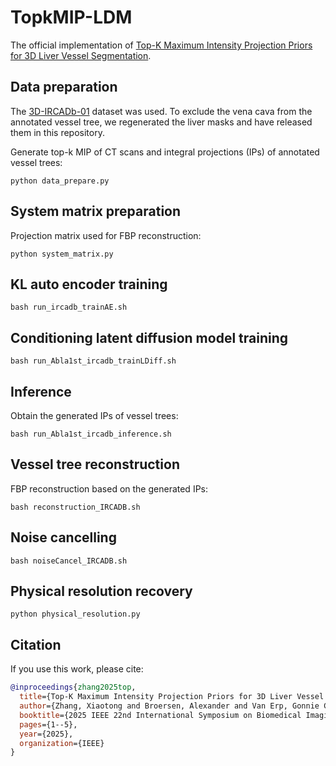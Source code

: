 # TopkMIP-LDM
The official implementation of [Top-K Maximum Intensity Projection Priors for 3D Liver Vessel Segmentation](https://arxiv.org/pdf/2503.03367v1.pdf).

## Data preparation
The [3D-IRCADb-01](https://www.ircad.fr/research/data-sets/liver-segmentation-3d-ircadb-01/) dataset was used. To exclude the vena cava from the annotated vessel tree, we regenerated the liver masks and have released them in this repository.

Generate top-k MIP of CT scans and integral projections (IPs) of annotated vessel trees:

`python data_prepare.py`

## System matrix preparation
Projection matrix used for FBP reconstruction:

`python system_matrix.py`

## KL auto encoder training
`bash run_ircadb_trainAE.sh`

## Conditioning latent diffusion model training
`bash run_Abla1st_ircadb_trainLDiff.sh`

## Inference
Obtain the generated IPs of vessel trees:

`bash run_Abla1st_ircadb_inference.sh`

## Vessel tree reconstruction
FBP reconstruction based on the generated IPs:

`bash reconstruction_IRCADB.sh`

## Noise cancelling
`bash noiseCancel_IRCADB.sh`

## Physical resolution recovery
`python physical_resolution.py`

## Citation
If you use this work, please cite:
```bibtex
@inproceedings{zhang2025top,
  title={Top-K Maximum Intensity Projection Priors for 3D Liver Vessel Segmentation},
  author={Zhang, Xiaotong and Broersen, Alexander and Van Erp, Gonnie CM and Pintea, Silvia L and Dijkstra, Jouke},
  booktitle={2025 IEEE 22nd International Symposium on Biomedical Imaging (ISBI)},
  pages={1--5},
  year={2025},
  organization={IEEE}
}
